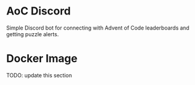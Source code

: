 # AoC Discord

Simple Discord bot for connecting with Advent of Code leaderboards and getting
puzzle alerts.

# Docker Image
TODO: update this section
